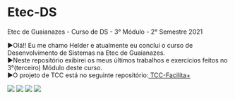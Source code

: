# Etec-DS
Etec de Guaianazes - Curso de DS - 3° Módulo - 2° Semestre 2021

  ►Olá!! Eu me chamo Helder e atualmente eu concluí o curso de Desenvolvimento de Sistemas na Etec de Guaianazes.<br>
  ►Neste repositório exibirei os meus últimos trabalhos e exercícios feitos no 3°(terceiro) Módulo deste curso.<br>
  ►O projeto de TCC está no seguinte repositório:<a href="https://github.com/Uken49/TCC-Facilita"> TCC-Facilita+</a>
<div>
  <a href="https://www.facebook.com/OAnciao"><img src="https://img.shields.io/badge/Facebook-1877F2?style=for-the-badge&logo=facebook&logoColor=white"></a>
   <a href="mailto:heldergavioes@hotmail.com"><img src="https://img.shields.io/badge/Microsoft_Outlook-0078D4?style=for-the-badge&logo=microsoft-outlook&logoColor=white"" target="_blank"></a>
   <a href="https://www.linkedin.com/in/helder-alvarenga/" target="_blank"><img src="https://img.shields.io/badge/-LinkedIn-%230077B5?style=for-the-badge&logo=linkedin&logoColor=white" target="_blank"></a> 
   <a href="https://api.whatsapp.com/send?phone=5511969181772&text=T%C3%A9cnico%20em%20Desenvolvimento%20de%20Sistemas%20-%20Helder%20D.R.%20Alvarenga" target="_blank"><img src="https://img.shields.io/badge/WhatsApp-25D366?style=for-the-badge&logo=whatsapp&logoColor=white">
</div>
